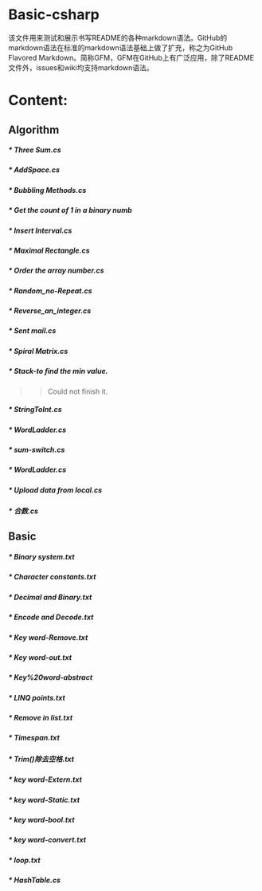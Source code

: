 Basic-csharp
========================================
该文件用来测试和展示书写README的各种markdown语法。GitHub的markdown语法在标准的markdown语法基础上做了扩充，称之为GitHub Flavored Markdown。简称GFM，GFM在GitHub上有广泛应用，除了README文件外，issues和wiki均支持markdown语法。

Content:
========================================
Algorithm
---------------------
##### * Three Sum.cs 
##### * AddSpace.cs 
##### * Bubbling Methods.cs 
##### * Get the count of 1 in a binary numb
##### * Insert Interval.cs 
##### * Maximal Rectangle.cs 
##### * Order the array number.cs 
##### * Random_no-Repeat.cs 
##### * Reverse_an_integer.cs 
##### * Sent mail.cs 
##### * Spiral Matrix.cs 
##### * Stack-to find the min value.
>> Could not finish it.
##### * StringToInt.cs 
##### * WordLadder.cs 
##### * sum-switch.cs 
##### * WordLadder.cs 
##### * Upload data from local.cs 
##### * 合数.cs 

Basic
---------------------
##### * Binary system.txt 
##### * Character constants.txt 
##### * Decimal and Binary.txt 
##### * Encode and Decode.txt 
##### * Key word-Remove.txt 
##### * Key word-out.txt 
##### * Key%20word-abstract 
##### * LINQ points.txt 
##### * Remove in list.txt 
##### * Timespan.txt 
##### * Trim()除去空格.txt 
##### * key word-Extern.txt 
##### * key word-Static.txt 
##### * key word-bool.txt 
##### * key word-convert.txt 
##### * loop.txt 
##### * HashTable.cs 




